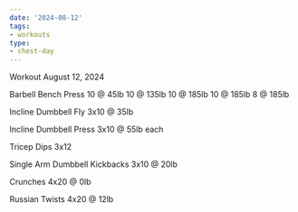 ```yaml
---
date: '2024-08-12'
tags:
- workouts
type:
- chest-day
---
```


Workout August 12, 2024

Barbell Bench Press
10 @ 45lb
10 @ 135lb
10 @ 185lb
10 @ 185lb
8 @ 185lb


Incline Dumbbell Fly
3x10 @ 35lb

Incline Dumbbell Press
3x10 @ 55lb each

Tricep Dips
3x12

Single Arm Dumbbell Kickbacks
3x10 @ 20lb

Crunches
4x20 @ 0lb

Russian Twists
4x20 @ 12lb